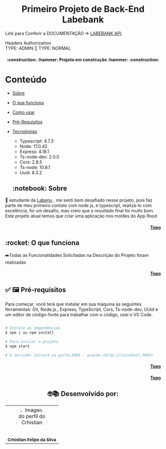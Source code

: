 <h1 align="center">Primeiro Projeto de Back-End Labebank</h1>

<p>Link para Conferir a DOCUMENTAÇÃO => <a href="https://documenter.getpostman.com/view/19720614/UzBguVHL" target="_blank">LABEBANK API</a>.</p>

Headers Authorization<br>
TYPE: ADMIN ||
TYPE: NORMAL
<h4 align="center"> 
    :construction:  :hammer: Projeto em construção :hammer: :construction:
</h4>

<h1 id="topo">Conteúdo</h1>

   * [Sobre](#sobre)

   * [O que funciona](#funciona)

   * [Como usar](#como-usar)
   
   * [Pré-Requisitos](#pre-requisitos)
   
   * [Tecnologias](#tecnologias)
      * Typescript: 4.7.3
      * Node: 17.0.42
      * Express: 4.18.1
      * Ts-node-dev: 2.0.0
      * Cors: 2.8.5
      * Ts-node: 10.8.1
      * Uuid: 8.3.2

      <h2 id="sobre">:notebook: Sobre </h2> 
💬 estudante da  <a href="http://www.labenu.com.br" target="_blank">Labenu</a> , me senti bem desafiado nesse projeto, pois faz parte de meu primeiro contato com node js, e typescript, realizá-lo com excelência, foi um desafio, mas creio que o resultado final foi muito bom.
Este projeto atual temos que criar uma aplicação nos moldes do App Ifood
<h4 align="right"><a href="#topo">Topo</a></h4>

<h2 id="funciona">:rocket: O que funciona </h2>
➡️Todas as Funcionalidades Solicitadas na Descrição do Projeto foram realizadas<br>

<h4 align="right"><a href="#topo">Topo</a></h4>

<h2 id="pre-requisitos">✅ 🖼️ Pré-requisitos </h2>
Para começar, você terá que  instalar em sua máquina as seguintes ferramentas: Git, Node.js., Express, TypeScript, Cors, Ts-node-dev, UUid e um editor de código-fonte para trabalhar com o código, usei o VS Code.

```bash

# Instale as dependências
$ npm i ou npm install

# Para iniciar o projeto
$ npm start

# O servidor inciará na porta:3003 - acesse <http://localhost:3003>
```


<h4 align="right"><a href="#topo">Topo</a></h4>

<h4 align="right"><a href="#topo">Topo</a></h4>

<h2 align="center">
🤓📚
Desenvolvido por: 
</h2>
<table align="center">
  <tr>
      <td align="center"><a href="https://github.com/crhisfoz">
        <img src="https://avatars.githubusercontent.com/u/89948060?v=4" style="border-radius: 50%" width="100px" alt="Imagem do perfil do Crhistian"/>
      <br />
        <sub><b>Crhistian Felipe da Silva</b></sub>
      <br />
      </td>    
</table>
